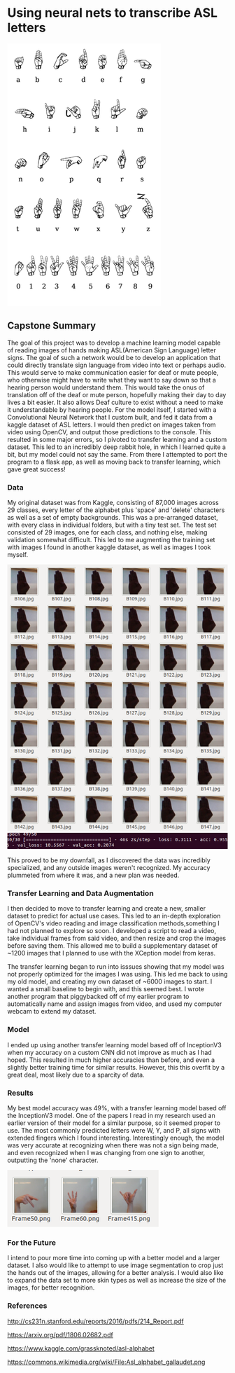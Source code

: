 # Using neural nets to transcribe ASL letters
![](images/alphabet.png)
## Capstone Summary
  The goal of this project was to develop a machine learning model capable of reading images of hands making ASL(American Sign Language) letter signs. The goal of such a network would be to develop an application that could directly translate sign language from video into text or perhaps audio. This would serve to make communication easier for deaf or mute people, who otherwise might have to write what they want to say down so that a hearing person would understand them. This would take the onus of translation off of the deaf or mute person, hopefully making their day to day lives a bit easier. It also allows Deaf culture to exist without a need to make it understandable by hearing people.
  For the model itself, I started with a Convolutional Neural Network that I custom built, and fed it data from a kaggle dataset of ASL letters. I would then predict on images taken from video using OpenCV, and output those predictions to the console.
  This resulted in some major errors, so I pivoted to transfer learning and a custom dataset. This led to an incredibly deep rabbit hole, in which I learned quite a bit, but my model could not say the same. From there I attempted to port the program to a flask app, as well as moving back to transfer learning, which gave great success!

### Data
  My original dataset was from Kaggle, consisting of 87,000 images across 29 classes, every letter of the alphabet plus 'space' and 'delete' characters as well as a set of empty backgrounds. This was a pre-arranged dataset, with every class in individual folders, but with a tiny test set. The test set consisted of 29 images, one for each class, and nothing else, making validation somewhat difficult. This led to me augmenting the training set with images I found in another kaggle dataset, as well as images I took myself.
  
  ![](images/example.png)
  ![](images/bad.png)
  
  This proved to be my downfall, as I discovered the data was incredibly specialized, and any outside images weren't recognized. My accuracy plummeted from where it was, and a new plan was needed.
### Transfer Learning and Data Augmentation
  I then decided to move to transfer learning and create a new, smaller dataset to predict for actual use cases. This led to an in-depth exploration of OpenCV's video reading and image classification methods,something I had not planned to explore so soon. I developed a script to read a video, take individual frames from said video, and then resize and crop the images before saving them. This allowed me to build a supplementary dataset of ~1200 images that I planned to use with the XCeption model from keras.
  
  The transfer learning began to run into isssues showing that my model was not properly optimized for the images I was using. This led me back to using my old model, and creating my own dataset of ~6000 images to start. I wanted a small baseline to begin with, and this seemed best. I wrote another program that piggybacked off of my earlier program to automatically name and assign images from video, and used my computer webcam to extend my dataset.
### Model
  I ended up using another transfer learning model based off of InceptionV3 when my accuracy on a custom CNN did not improve as much as I had hoped. This resulted in much higher accuracies than before, and even a slightly better training time for similar results. However, this this overfit by a great deal, most likely due to a sparcity of data.
### Results
  My best model accuracy was 49%, with a transfer learning model based off the InceptionV3 model. One of the papers I read in my research used an earlier version of their model for a similar purpose, so it seemed proper to use. The most commonly predicted letters were W, Y, and P, all signs with extended fingers which I found interesting. Interestingly enough, the model was very accurate at recognizing when there was not a sign being made, and even recognized when I was changing from one sign to another, outputting the 'none' character.
  
![](images/letters.png)
### For the Future
  I intend to pour more time into coming up with a better model and a larger dataset. I also would like to attempt to use image segmentation to crop just the hands out of the images, allowing for a better analysis. I would also like to expand the data set to more skin types as well as increase the size of the images, for better recognition.
### References

http://cs231n.stanford.edu/reports/2016/pdfs/214_Report.pdf

https://arxiv.org/pdf/1806.02682.pdf

https://www.kaggle.com/grassknoted/asl-alphabet

https://commons.wikimedia.org/wiki/File:Asl_alphabet_gallaudet.png
